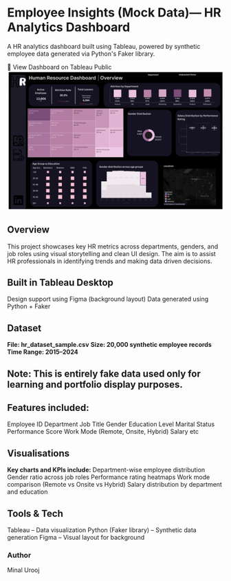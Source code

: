 # Employee Insights (Mock Data)— HR Analytics Dashboard

A HR analytics dashboard built using Tableau, powered by synthetic employee data generated via Python's Faker library.

🔗 View Dashboard on Tableau Public
![Dashboard Screenshot](dashboard_screenshot.png)


## Overview

This project showcases key HR metrics across departments, genders, and job roles using visual storytelling and clean UI design. The aim is to assist HR professionals in identifying trends and making data driven decisions.


## Built in Tableau Desktop

Design support using Figma (background layout)
Data generated using Python + Faker


## Dataset

**File: hr_dataset_sample.csv**
**Size: 20,000 synthetic employee records**
**Time Range: 2015–2024**

## Note: This is entirely fake data used only for learning and portfolio display purposes.

## Features included:
Employee ID
Department
Job Title
Gender
Education Level
Marital Status
Performance Score
Work Mode (Remote, Onsite, Hybrid)
Salary etc

## Visualisations

**Key charts and KPIs include:**
Department-wise employee distribution
Gender ratio across job roles
Performance rating heatmaps
Work mode comparison (Remote vs Onsite vs Hybrid)
Salary distribution by department and education


## Tools & Tech

Tableau – Data visualization
Python (Faker library) – Synthetic data generation
Figma – Visual layout for background


### Author
Minal Urooj
